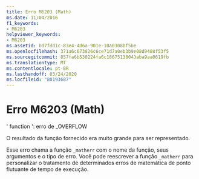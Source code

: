 ```yaml
---
title: Erro M6203 (Math)
ms.date: 11/04/2016
f1_keywords:
- M6203
helpviewer_keywords:
- M6203
ms.assetid: bd7fdd1c-83e4-4d6a-901e-10a0308bf5be
ms.openlocfilehash: 371a6c673826c6ce71d7a0eb3b9e08d9488f53f5
ms.sourcegitcommit: 857fa6b530224fa6c18675138043aba9aa0619fb
ms.translationtype: MT
ms.contentlocale: pt-BR
ms.lasthandoff: 03/24/2020
ms.locfileid: "80193687"
---
```

# <a name="math-error-m6203"></a>Erro M6203 (Math)

' function ': erro de _OVERFLOW

O resultado da função fornecido era muito grande para ser representado.

Esse erro chama a função `_matherr` com o nome da função, seus argumentos e o tipo de erro. Você pode reescrever a função `_matherr` para personalizar o tratamento de determinados erros de matemática de ponto flutuante de tempo de execução.
